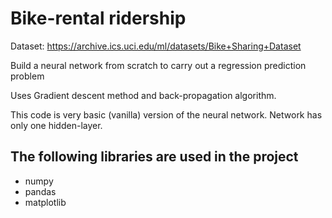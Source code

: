 # Bike-rental ridership

Dataset: https://archive.ics.uci.edu/ml/datasets/Bike+Sharing+Dataset

Build a neural network from scratch to carry out a regression prediction problem

Uses Gradient descent method and back-propagation algorithm. 

This code is very basic (vanilla) version of the neural network. Network has only one hidden-layer.


## The following libraries are used in the project 
- numpy
- pandas
- matplotlib